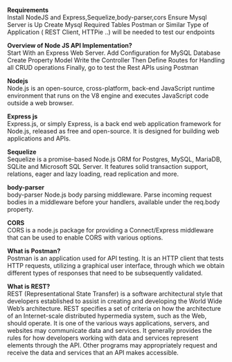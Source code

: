 **Requirements**                                    
    Install NodeJS and Express,Sequelize,body-parser,cors
    Ensure Mysql Server is Up
    Create Mysql Required Tables
    Postman or Similar Type of Application ( REST Client, HTTPie ..) will be needed to test our endpoints


**Overview of Node JS API Implementation?**                             
    Start With an Express Web Server.
    Add Configuration for MySQL Database
    Create Property Model
    Write the Controller
    Then Define Routes for Handling all CRUD operations
    Finally, go to test the Rest APIs using Postman



**Nodejs**                                                      
    Node.js is an open-source, cross-platform, back-end JavaScript runtime environment that runs on the V8 engine and executes JavaScript code outside a web browser.

**Express js**                                                                                            
    Express.js, or simply Express, is a back end web application framework for Node.js, released as free and open-source. It is designed for building web applications and APIs. 

**Sequelize**                                       
    Sequelize is a promise-based Node.js ORM for Postgres, MySQL, MariaDB, SQLite and Microsoft SQL Server. It features solid transaction support, relations, eager and lazy loading, read replication and more.


**body-parser**                                         
    body-parser Node.js body parsing middleware. Parse incoming request bodies in a middleware before your handlers, available under the req.body property.

**CORS**                                                    
    CORS is a node.js package for providing a Connect/Express middleware that can be used to enable CORS with various options.

**What is Postman?**                                                                      
    Postman is an application used for API testing. It is an HTTP client that tests HTTP requests, utilizing a graphical user interface, through which we obtain different types of responses that need to be subsequently validated.

**What is REST?**                                                                               
    REST (Representational State Transfer) is a software architectural style that developers established to assist in creating and developing the World Wide Web’s architecture. REST specifies a set of criteria on how the architecture of an Internet-scale distributed hypermedia system, such as the Web, should operate. It is one of the various ways applications, servers, and websites may communicate data and services. It generally provides the rules for how developers working with data and services represent elements through the API. Other programs may appropriately request and receive the data and services that an API makes accessible.